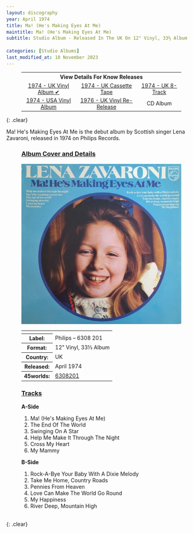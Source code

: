 ```yaml
---
layout: discography
year: April 1974
title: Ma! (He's Making Eyes At Me)
maintitle: Ma! (He's Making Eyes At Me)
subtitle: Studio Album - Released In The UK On 12" Vinyl, 33⅓ Album

categories: [Studio Albums]
last_modified_at: 10 November 2023
---
```


<figure class="fig3">
<table style="text-align:center;">
<tr><th colspan="4">View Details For Know Releases</th></tr>
<tr>
<td><a href="/discography/studio-albums/1974-04-ma-hes-making-eyes-at-me-uk">1974 - UK Vinyl Album &#x2714;</a></td>
<td><a href="http://127.0.0.1:4000/discography/studio-albums/1974-ma-hes-making-eyes-at-me-cassette-tape">1974 - UK Cassette Tape</a></td>
<td><a href="/discography/studio-albums/1974-ma-hes-making-eyes-at-me-uk-8-track">1974 - UK 8-Track</a></td>
</tr>
<tr>
<td><a href="/discography/studio-albums/1974-06-ma-hes-making-eyes-at-me-usa">1974 - USA Vinyl Album</a></td>
<td><a href="/discography/studio-albums/1976-ma-hes-making-eyes-at-me-uk">1976 - UK Vinyl Re-Release</a></td>
<td>CD Album</td>
</tr>
</table>
</figure>

{: .clear}

Ma! He's Making Eyes At Me is the debut album by Scottish singer Lena Zavaroni, released in 1974 on Philips Records.

<figure class="fig1">
<h3 id="cover"><a href="#cover">Album Cover and Details</a></h3>
<img src="/assets/images/albums/1974-lena-zavaroni-ma-hes-making-eyes-at-me-uk.jpg" class="full-width" alt="Philips's' Blue Front Cover for the album Ma! (He's Making Eyes At Me) Philips – 6308 201 (1974)" />
<figcaption>
<table>
<tr><th colspan="2"></th></tr>
<tr><th>Label:</th><td>Philips – 6308 201</td></tr>
<tr><th>Format:</th><td>12" Vinyl, 33⅓ Album</td></tr>
<tr><th>Country:</th><td>UK</td></tr>
<tr><th>Released:</th><td>April 1974</td></tr>
<tr class="split"><th>45worlds:</th><td><a class="external-link" href="http://www.45worlds.com/vinyl/album/6308201">6308201</a></td></tr>
</table>
</figcaption>
</figure>


<figure class="fig2">
<h3 id="tracks"><a href="#tracks">Tracks</a></h3>
<figcaption>
<strong>A-Side</strong>
</figcaption>
<ol>
<li>Ma! (He's Making Eyes At Me)</li>
<li>The End Of The World</li>
<li>Swinging On A Star</li>
<li>Help Me Make It Through The Night</li>
<li>Cross My Heart</li>
<li>My Mammy</li>
</ol>
<figcaption>
<strong>B-Side</strong>
</figcaption>
<ol>
<li>Rock-A-Bye Your Baby With A Dixie Melody</li>
<li>Take Me Home, Country Roads</li>
<li>Pennies From Heaven</li>
<li>Love Can Make The World Go Round</li>
<li>My Happiness</li>
<li>River Deep, Mountain High</li>
</ol>
</figure>

<br />{: .clear}


